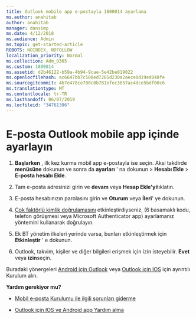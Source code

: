 ```yaml
---
title: Outlook mobile app e-postayla 1800014 ayarlama
ms.author: anahitab
author: anahitab
manager: dansimp
ms.date: 4/12/2018
ms.audience: Admin
ms.topic: get-started-article
ROBOTS: NOINDEX, NOFOLLOW
localization_priority: Normal
ms.collection: Adm_O365
ms.custom: 1800014
ms.assetid: d2b46122-b59a-4b94-9cae-5e42be819022
ms.openlocfilehash: ac6647bb7c500ed7265d230a2aece0d19ed048fe
ms.sourcegitcommit: 4b7e478ce700c0b781efec3857ac4dce5bdf00c6
ms.translationtype: MT
ms.contentlocale: tr-TR
ms.lasthandoff: 06/07/2019
ms.locfileid: "34761386"
---
```

# <a name="set-up-email-in-the-outlook-mobile-app"></a>E-posta Outlook mobile app içinde ayarlayın

1. **Başlarken** , ilk kez kurma mobil app e-postayla ise seçin. Aksi takdirde **menüsüne** dokunun ve sonra da **ayarları** ' na dokunun \> **Hesabı Ekle** \> **E-posta hesabı Ekle**. 
    
2. Tam e-posta adresinizi girin ve **devam** veya **Hesap Ekle'yi**tıklatın.
    
3. E-posta hesabınızın parolasını girin ve **Oturum** veya **İleri**' ye dokunun. 
    
4. [Çok faktörlü kimlik doğrulamasını](https://support.office.com/article/8f0454b2-f51a-4d9c-bcde-2c48e41621c6.aspx) etkinleştirdiyseniz, (6 basamaklı kodu, telefon görüşmesi veya Microsoft Authenticator app) ayarlamanız yöntemini kullanarak doğrulayın. 
    
5. Ek BT yönetim ilkeleri yerinde varsa, bunları etkinleştirmek için **Etkinleştir** ' e dokunun. 
    
6. Outlook, takvim, kişiler ve diğer bilgileri erişmek için izin isteyebilir. **Evet** veya **izin**seçin. 
    
Buradaki yönergeleri [Android için Outlook](https://support.office.com/article/886db551-8dfa-4fd5-b835-f8e532091872.aspx) veya [Outlook için IOS](https://support.office.com/article/b2de2161-cc1d-49ef-9ef9-81acd1c8e234.aspx) için ayrıntılı Kurulum alın. 
  
 **Yardım gerekiyor mu?**
  
- [Mobil e-posta Kurulumu ile ilgili sorunları giderme](https://support.office.com/article/a264ef01-9c88-48fb-9285-7017e4f31f02.aspx)
    
- [Outlook için IOS ve Android app Yardım alma](https://support.office.com/article/218a22d1-9fa5-4889-b689-de1c63493243.aspx#ID0EAABAAA=Contact_Support)
    

